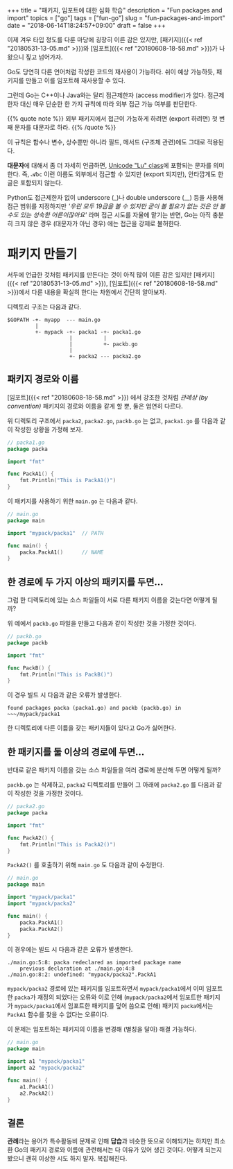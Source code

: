 +++
title = "패키지, 임포트에 대한 심화 학습"
description = "Fun packages and import"
topics = ["go"]
tags = ["fun-go"]
slug = "fun-packages-and-import"
date = "2018-06-14T18:24:57+09:00"
draft = false
+++

이제 겨우 타입 정도를 다룬 마당에 굉장히 이른 감은 있지만, [패키지]({{< ref "20180531-13-05.md" >}})와 [임포트]({{< ref "20180608-18-58.md" >}})가 나왔으니 짚고 넘어가자.

Go도 당연히 다른 언어처럼 작성한 코드의 재사용이 가능하다. 쉬이 예상 가능하듯, 패키지를 만들고 이를 임포트해 재사용할 수 있다.

그런데 Go는 C++이나 Java와는 달리 접근제한자 (access modifier)가 없다. 접근제한자 대신 매우 단순한 한 가지 규칙에 따라 외부 접근 가능 여부를 판단한다.

{{% quote note %}}
외부 패키지에서 접근이 가능하게 하려면 (export 하려면) 첫 번째 문자를 대문자로 하라.
{{% /quote %}}

이 규칙은 함수나 변수, 상수뿐만 아니라 필드, 메서드 (구조체 관련)에도 그대로 적용된다.

**대문자**에 대해서 좀 더 자세히 언급하면, [Unicode "Lu" class](https://www.fileformat.info/info/unicode/category/Lu/list.htm)에 포함되는 문자를 의미한다. 즉, `𝓐bc` 이런 이름도 외부에서 접근할 수 있지만 (export 되지만), 안타깝게도 한글은  포함되지 않는다.

Python도 접근제한자 없이 underscore (_)나 double underscore (__) 등을 사용해 접근 범위를 지정하지만 *'우린 모두 19금을 볼 수 있지만 굳이 볼 필요가 없는 것은 안 볼 수도 있는 성숙한 어른이잖아요'* 라며 접근 시도를 자율에 맡기는 반면, Go는 아직 충분히 크지 않은 경우 (대문자가 아닌 경우) 에는 접근을 강제로 불허한다.

# 패키지 만들기

서두에 언급한 것처럼 패키지를 만든다는 것이 아직 많이 이른 감은 있지만 [패키지]({{< ref "20180531-13-05.md" >}}), [임포트]({{< ref "20180608-18-58.md" >}})에서 다룬 내용을 확실히 한다는 차원에서 간단히 알아보자.

디렉토리 구조는 다음과 같다.

```
$GOPATH -+- myapp  --- main.go
         |
         +- mypack -+- packa1 -+- packa1.go
                    |          |
                    |          +- packb.go
                    |
                    +- packa2 --- packa2.go
```

## 패키지 경로와 이름

[임포트]({{< ref "20180608-18-58.md" >}}) 에서 강조한 것처럼 *관례상 (by convention)* 패키지의 경로와 이름을 같게 할 뿐, 둘은 엄연히 다르다.

위 디렉토리 구조에서 `packa2`, `packa2.go`, `packb.go` 는 없고, `packa1.go` 를 다음과 같이 작성한 상황을 가정해 보자.

```go
// packa1.go
package packa

import "fmt"

func PackA1() {
    fmt.Println("This is PackA1()")
}
```

이 패키지를 사용하기 위한 `main.go` 는 다음과 같다.

```go
// main.go
package main

import "mypack/packa1" 	// PATH

func main() {
    packa.PackA1()		// NAME
}
```

## 한 경로에 두 가지 이상의 패키지를 두면...

그럼 한 디렉토리에 있는 소스 파일들이 서로 다른 패키지 이름을 갖는다면 어떻게 될까?

위 예에서 `packb.go` 파일을 만들고 다음과 같이 작성한 것을 가정한 것이다.

```go
// packb.go
package packb

import "fmt"

func PackB() {
    fmt.Println("This is PackB()")
}
```

이 경우 빌드 시 다음과 같은 오류가 발생한다.

```
found packages packa (packa1.go) and packb (packb.go) in ~~~/mypack/packa1
```

한 디렉토리에 다른 이름을 갖는 패키지들이 있다고 Go가 싫어한다.

## 한 패키지를 둘 이상의 경로에 두면...

반대로 같은 패키지 이름을 갖는 소스 파일들을 여러 경로에 분산해 두면 어떻게 될까?

`packb.go` 는 삭제하고, `packa2` 디렉토리를 만들어 그 아래에 `packa2.go` 를 다음과 같이 작성한 것을 가정한 것이다.

```go
// packa2.go
package packa

import "fmt"

func PackA2() {
    fmt.Println("This is PackA2()")
}
```

`PackA2()` 를 호출하기 위해 `main.go` 도 다음과 같이 수정한다.

```go
// main.go
package main

import "mypack/packa1"
import "mypack/packa2"

func main() {
    packa.PackA1()
    packa.PackA2()
}
```

이 경우에는 빌드 시 다음과 같은 오류가 발생한다.

```
./main.go:5:8: packa redeclared as imported package name
	previous declaration at ./main.go:4:8
./main.go:8:2: undefined: "mypack/packa2".PackA1
```

`mypack/packa2` 경로에 있는 패키지를 임포트하면서 `mypack/packa1`에서 이미 임포트한 `packa`가 재정의 되었다는 오류와 이로 인해 (`mypack/packa2`에서 임포트한 패키지가 `mypack/packa1`에서 임포트한 패키지를 덮어 씀으로 인해) 패키지 `packa`에서는 `PackA1` 함수를 찾을 수 없다는 오류이다.

이 문제는 임포트하는 패키지의 이름을 변경해 (별칭을 달아) 해결 가능하다.

```go
// main.go
package main

import a1 "mypack/packa1"
import a2 "mypack/packa2"

func main() {
    a1.PackA1()
    a2.PackA2()
}
```

## 결론

**관례**라는 용어가 특수활동비 문제로 인해 **답습**과 비슷한 뜻으로 이해되기는 하지만 최소환 Go의 패키지 경로와 이름에 관련해서는 다 이유가 있어 생긴 것이다. 어떻게 되는지 봤으니 괜히 이상한 시도 하지 말자. 복잡해진다.

